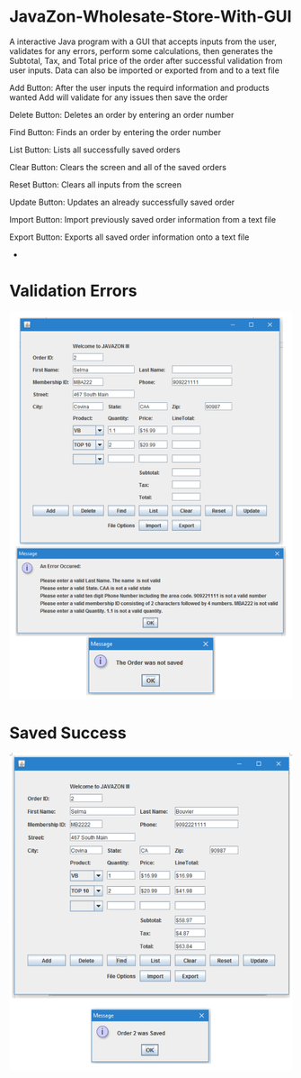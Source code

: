 # JavaZon-Wholesate-Store-With-GUI

A interactive Java program with a GUI that accepts inputs from the user, validates for any errors, perform some calculations, then  generates the Subtotal, Tax, and Total price of the order after successful validation from user inputs.
Data can also be imported or exported from and to a text file

Add Button: After the user inputs the requird information and products wanted Add will validate for any issues then save the order

Delete Button: Deletes an order by entering an order number

Find Button: Finds an order by entering the order number

List Button: Lists all successfully saved orders

Clear Button: Clears the screen and all of the saved orders

Reset Button: Clears all inputs from the screen

Update Button: Updates an already successfully saved order

Import Button: Import previously saved order information from a text file

Export Button: Exports all saved order information onto a text file

-
# Validation Errors

![Alt text](https://github.com/IInsomnia/JavaZon-Wholesale-Store-With-GUI/blob/master/GUI%20Data%20Input%20Fail.PNG "Data Input Fail")


# Saved Success

![Alt text](https://github.com/IInsomnia/JavaZon-Wholesale-Store-With-GUI/blob/master/GUI%20Data%20Input%20Success.PNG "Data Input Success")

